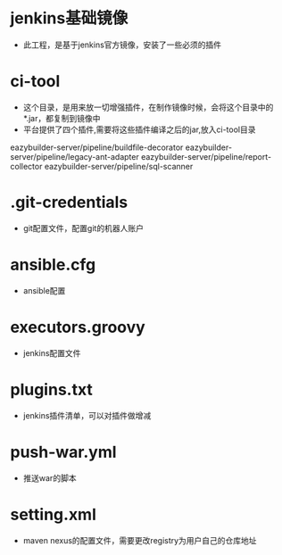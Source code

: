 
# jenkins基础镜像

- 此工程，是基于jenkins官方镜像，安装了一些必须的插件

# ci-tool
- 这个目录，是用来放一切增强插件，在制作镜像时候，会将这个目录中的*.jar，都复制到镜像中
- 平台提供了四个插件,需要将这些插件编译之后的jar,放入ci-tool目录

eazybuilder-server/pipeline/buildfile-decorator
eazybuilder-server/pipeline/legacy-ant-adapter
eazybuilder-server/pipeline/report-collector
eazybuilder-server/pipeline/sql-scanner

# .git-credentials
- git配置文件，配置git的机器人账户

# ansible.cfg
- ansible配置

# executors.groovy
- jenkins配置文件

# plugins.txt
- jenkins插件清单，可以对插件做增减

# push-war.yml
- 推送war的脚本

# setting.xml
- maven nexus的配置文件，需要更改registry为用户自己的仓库地址